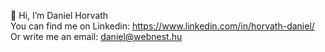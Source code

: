 👋 Hi, I’m Daniel Horvath  
You can find me on Linkedin: https://www.linkedin.com/in/horvath-daniel/  
Or write me an email: daniel@webnest.hu  

<!---
hodani/hodani is a ✨ special ✨ repository because its `README.md` (this file) appears on your GitHub profile.
You can click the Preview link to take a look at your changes.
--->
